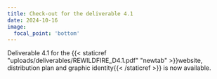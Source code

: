 ```yaml
---
title: Check-out for the deliverable 4.1
date: 2024-10-16
image:
  focal_point: 'bottom'
---
```


Deliverable 4.1 for the {{< staticref "uploads/deliverables/REWILDFIRE_D4.1.pdf" "newtab" >}}website, distribution plan and graphic identity{{< /staticref >}} is now available.

<!--more-->


